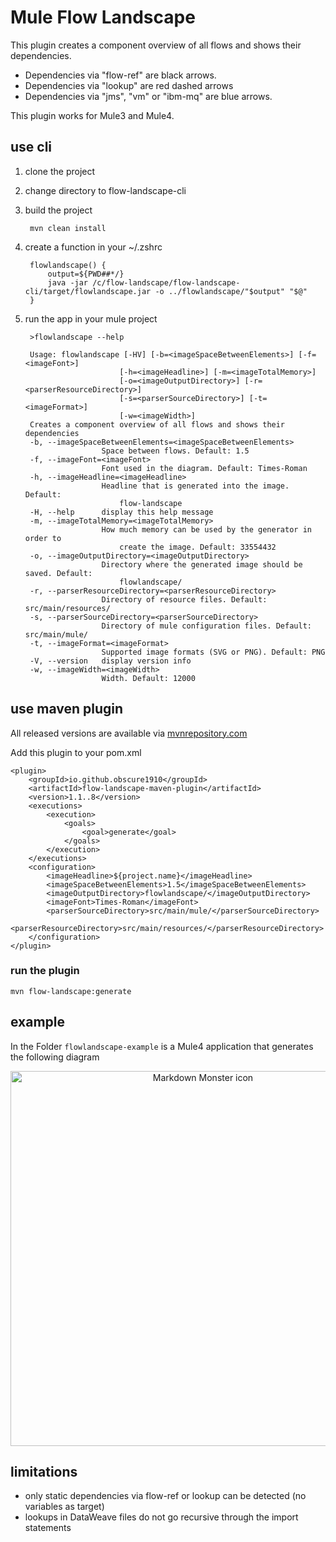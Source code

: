 # Mule Flow Landscape

This plugin creates a component overview of all flows and shows their dependencies. 
- Dependencies via "flow-ref" are black arrows. 
- Dependencies via "lookup" are red dashed arrows 
- Dependencies via "jms", "vm" or "ibm-mq" are blue arrows.

This plugin works for Mule3 and Mule4.

## use cli

1. clone the project
2. change directory to flow-landscape-cli
3. build the project

        mvn clean install
4. create a function in your ~/.zshrc

        flowlandscape() {
            output=${PWD##*/}
            java -jar /c/flow-landscape/flow-landscape-cli/target/flowlandscape.jar -o ../flowlandscape/"$output" "$@"
        }
5. run the app in your mule project

        >flowlandscape --help
        
        Usage: flowlandscape [-HV] [-b=<imageSpaceBetweenElements>] [-f=<imageFont>]
                            [-h=<imageHeadline>] [-m=<imageTotalMemory>]
                            [-o=<imageOutputDirectory>] [-r=<parserResourceDirectory>]
                            [-s=<parserSourceDirectory>] [-t=<imageFormat>]
                            [-w=<imageWidth>]
        Creates a component overview of all flows and shows their dependencies
        -b, --imageSpaceBetweenElements=<imageSpaceBetweenElements>
                        Space between flows. Default: 1.5
        -f, --imageFont=<imageFont>
                        Font used in the diagram. Default: Times-Roman
        -h, --imageHeadline=<imageHeadline>
                        Headline that is generated into the image. Default:
                            flow-landscape
        -H, --help      display this help message
        -m, --imageTotalMemory=<imageTotalMemory>
                        How much memory can be used by the generator in order to
                            create the image. Default: 33554432
        -o, --imageOutputDirectory=<imageOutputDirectory>
                        Directory where the generated image should be saved. Default:
                            flowlandscape/
        -r, --parserResourceDirectory=<parserResourceDirectory>
                        Directory of resource files. Default: src/main/resources/
        -s, --parserSourceDirectory=<parserSourceDirectory>
                        Directory of mule configuration files. Default: src/main/mule/
        -t, --imageFormat=<imageFormat>
                        Supported image formats (SVG or PNG). Default: PNG
        -V, --version   display version info
        -w, --imageWidth=<imageWidth>
                        Width. Default: 12000

## use maven plugin

All released versions are available via [mvnrepository.com](https://mvnrepository.com/search?q=io.github.obscure1910)


Add this plugin to your pom.xml

    <plugin>
        <groupId>io.github.obscure1910</groupId>
        <artifactId>flow-landscape-maven-plugin</artifactId>
        <version>1.1..8</version>
        <executions>
            <execution>
                <goals>
                    <goal>generate</goal>
                </goals>
            </execution>
        </executions>
        <configuration>
            <imageHeadline>${project.name}</imageHeadline>
            <imageSpaceBetweenElements>1.5</imageSpaceBetweenElements>
            <imageOutputDirectory>flowlandscape/</imageOutputDirectory>
            <imageFont>Times-Roman</imageFont>
            <parserSourceDirectory>src/main/mule/</parserSourceDirectory>
            <parserResourceDirectory>src/main/resources/</parserResourceDirectory>
        </configuration>
    </plugin>

### run the plugin

    mvn flow-landscape:generate

## example

In the Folder `flowlandscape-example` is a Mule4 application that generates the following diagram

<img src="flow-landscape-example/flowlandscape/flowlandscape.png"
     alt="Markdown Monster icon"
     style="height: 600px; margin-left: auto; margin-right: auto; display:block; text-align:center" />

## limitations

- only static dependencies via flow-ref or lookup can be detected (no variables as target)
- lookups in DataWeave files do not go recursive through the import statements
